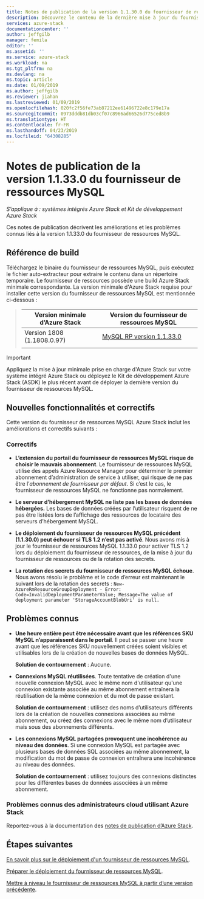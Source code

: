 ```yaml
---
title: Notes de publication de la version 1.1.30.0 du fournisseur de ressources MySQL Azure Stack | Microsoft Docs
description: Découvrez le contenu de la dernière mise à jour du fournisseur de ressources MySQL Azure Stack, notamment les problèmes connus et l'emplacement de téléchargement.
services: azure-stack
documentationcenter: ''
author: jeffgilb
manager: femila
editor: ''
ms.assetid: ''
ms.service: azure-stack
ms.workload: na
ms.tgt_pltfrm: na
ms.devlang: na
ms.topic: article
ms.date: 01/09/2019
ms.author: jeffgilb
ms.reviewer: jiahan
ms.lastreviewed: 01/09/2019
ms.openlocfilehash: 020fc2f56fe73ab87212ee61496722e8c179e17a
ms.sourcegitcommit: 0973dddb81db03cf07c8966ad66526d775ced8b9
ms.translationtype: HT
ms.contentlocale: fr-FR
ms.lasthandoff: 04/23/2019
ms.locfileid: "64308285"
---
```

# <a name="mysql-resource-provider-11330--release-notes"></a>Notes de publication de la version 1.1.33.0 du fournisseur de ressources MySQL

*S’applique à : systèmes intégrés Azure Stack et Kit de développement Azure Stack*

Ces notes de publication décrivent les améliorations et les problèmes connus liés à la version 1.1.33.0 du fournisseur de ressources MySQL.

## <a name="build-reference"></a>Référence de build
Téléchargez le binaire du fournisseur de ressources MySQL, puis exécutez le fichier auto-extracteur pour extraire le contenu dans un répertoire temporaire. Le fournisseur de ressources possède une build Azure Stack minimale correspondante. La version minimale d'Azure Stack requise pour installer cette version du fournisseur de ressources MySQL est mentionnée ci-dessous :

> |Version minimale d’Azure Stack|Version du fournisseur de ressources MySQL|
> |-----|-----|
> |Version 1808 (1.1808.0.97)|[MySQL RP version 1.1.33.0](https://aka.ms/azurestackmysqlrp11330)|  
> |     |     |

> [!IMPORTANT]
> Appliquez la mise à jour minimale prise en charge d'Azure Stack sur votre système intégré Azure Stack ou déployez le Kit de développement Azure Stack (ASDK) le plus récent avant de déployer la dernière version du fournisseur de ressources MySQL.

## <a name="new-features-and-fixes"></a>Nouvelles fonctionnalités et correctifs
Cette version du fournisseur de ressources MySQL Azure Stack inclut les améliorations et correctifs suivants :

### <a name="fixes"></a>Correctifs
- **L’extension du portail du fournisseur de ressources MySQL risque de choisir le mauvais abonnement**. Le fournisseur de ressources MySQL utilise des appels Azure Resource Manager pour déterminer le premier abonnement d’administration de service à utiliser, qui risque de ne pas être l’*abonnement de fournisseur par défaut*. Si c’est le cas, le fournisseur de ressources MySQL ne fonctionne pas normalement. 

- **Le serveur d’hébergement MySQL ne liste pas les bases de données hébergées.** Les bases de données créées par l’utilisateur risquent de ne pas être listées lors de l’affichage des ressources de locataire des serveurs d’hébergement MySQL.

- **Le déploiement du fournisseur de ressources MySQL précédent (1.1.30.0) peut échouer si TLS 1.2 n’est pas activé**. Nous avons mis à jour le fournisseur de ressources MySQL 1.1.33.0 pour activer TLS 1.2 lors du déploiement du fournisseur de ressources, de la mise à jour du fournisseur de ressources ou de la rotation des secrets. 

- **La rotation des secrets du fournisseur de ressources MySQL échoue**. Nous avons résolu le problème et le code d’erreur est maintenant le suivant lors de la rotation des secrets : `New-AzureRmResourceGroupDeployment - Error: Code=InvalidDeploymentParameterValue; Message=The value of deployment parameter 'StorageAccountBlobUri' is null.`

## <a name="known-issues"></a>Problèmes connus 

- **Une heure entière peut être nécessaire avant que les références SKU MySQL n’apparaissent dans le portail**. Il peut se passer une heure avant que les références SKU nouvellement créées soient visibles et utilisables lors de la création de nouvelles bases de données MySQL. 

    **Solution de contournement** : Aucune.

- **Connexions MySQL réutilisées**. Toute tentative de création d'une nouvelle connexion MySQL avec le même nom d'utilisateur qu'une connexion existante associée au même abonnement entraînera la réutilisation de la même connexion et du mot de passe existant. 

    **Solution de contournement** : utilisez des noms d’utilisateurs différents lors de la création de nouvelles connexions associées au même abonnement, ou créez des connexions avec le même nom d’utilisateur mais sous des abonnements différents.

- **Les connexions MySQL partagées provoquent une incohérence au niveau des données**. Si une connexion MySQL est partagée avec plusieurs bases de données SQL associées au même abonnement, la modification du mot de passe de connexion entraînera une incohérence au niveau des données.

    **Solution de contournement** : utilisez toujours des connexions distinctes pour les différentes bases de données associées à un même abonnement.


### <a name="known-issues-for-cloud-admins-operating-azure-stack"></a>Problèmes connus des administrateurs cloud utilisant Azure Stack
Reportez-vous à la documentation des [notes de publication d’Azure Stack](azure-stack-servicing-policy.md).

## <a name="next-steps"></a>Étapes suivantes
[En savoir plus sur le déploiement d'un fournisseur de ressources MySQL](azure-stack-mysql-resource-provider.md).

[Préparer le déploiement du fournisseur de ressources MySQL](azure-stack-mysql-resource-provider-deploy.md#prerequisites).

[Mettre à niveau le fournisseur de ressources MySQL à partir d’une version précédente](azure-stack-mysql-resource-provider-update.md). 